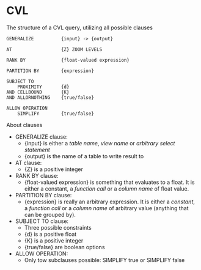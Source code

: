# CVL

The structure of a CVL query, utilizing all possible clauses

```
GENERALIZE 			{input} -> {output} 

AT  				{Z} ZOOM LEVELS

RANK BY 			{float-valued expression}

PARTITION BY 		{expression}

SUBJECT TO 
	PROXIMITY 		{d} 
AND CELLBOUND 		{K} 
AND ALLORNOTHING 	{true/false}

ALLOW OPERATION
	SIMPLIFY 		{true/false}
```

About clauses

* GENERALIZE clause:
    * {input} is either a *table name*, *view name* or *arbitrary select statement*
    * {output} is the name of a table to write result to
* AT clause:
    * {Z} is a positive integer
* RANK BY clause:
    * {float-valued expression} is something that evaluates to a float. It is either a constant, a *function call* or a *column name* of float value.
* PARTITION BY clause:
    * {expression} is really an arbitrary expression. It is either a *constant*, a *function call* or a *column name* of arbitrary value (anything that can be grouped by).
* SUBJECT TO clause:
    * Three possible constraints
    * {d} is a positive float
    * {K} is a positive integer
    * {true/false} are boolean options
* ALLOW OPERATION:
    * Only tow subclauses possible: SIMPLIFY true or SIMPLIFY false